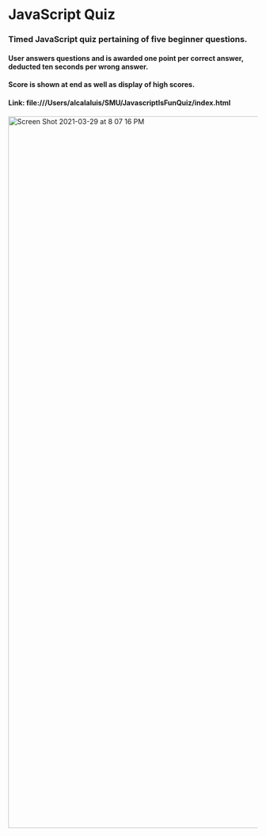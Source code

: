 # JavaScript Quiz

### Timed JavaScript quiz pertaining of five beginner questions.
#### User answers questions and is awarded one point per correct answer, deducted ten seconds per wrong answer. 
#### Score is shown at end as well as display of high scores.

#### Link: file:///Users/alcalaluis/SMU/JavascriptIsFunQuiz/index.html

<img width="1440" alt="Screen Shot 2021-03-29 at 8 07 16 PM" src="https://user-images.githubusercontent.com/71224463/112918819-6b6d0600-90cb-11eb-80b7-bab951bbc981.png">
